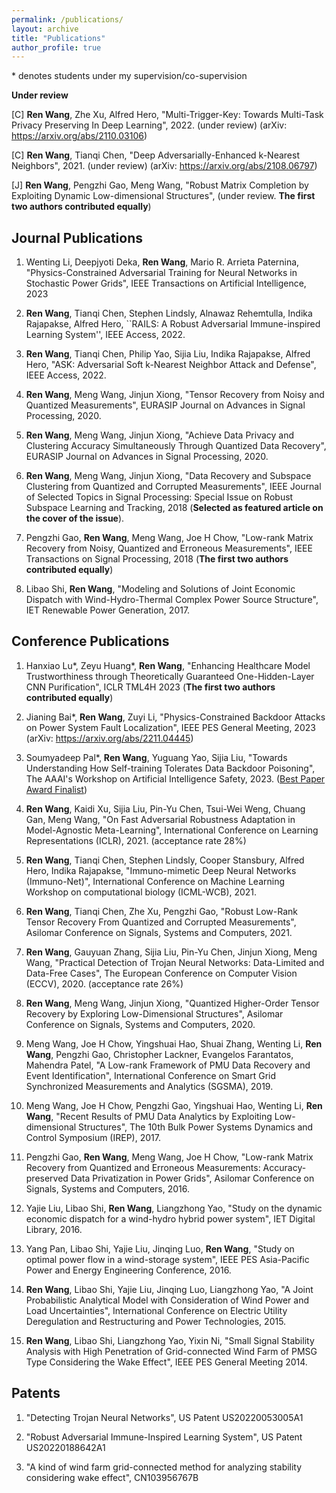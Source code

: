 ```yaml
---
permalink: /publications/
layout: archive
title: "Publications"
author_profile: true
---
```


\* denotes students under my supervision/co-supervision

**Under review**

[C] **Ren Wang**, Zhe Xu, Alfred Hero, "Multi-Trigger-Key: Towards Multi-Task Privacy Preserving In Deep Learning", 2022. (under review) (arXiv: https://arxiv.org/abs/2110.03106)

[C] **Ren Wang**, Tianqi Chen, "Deep Adversarially-Enhanced k-Nearest Neighbors", 2021. (under review) (arXiv: https://arxiv.org/abs/2108.06797)

[J] **Ren Wang**, Pengzhi Gao, Meng Wang, "Robust Matrix Completion by Exploiting Dynamic Low-dimensional Structures", (under review. **The first two authors contributed equally**)

<!---[J] **Ren Wang**, Yuxuan Li\*, Sijia Liu, "Robust Mode Connectivity-Oriented Adversarial Defense: Enhancing Neural Network Robustness Against Diversified $\ell_p$ Attacks", (arXiv: http://128.84.21.203/pdf/2303.10225) (under review. **The first two authors contributed equally**)--->


**Journal Publications**
------
1. Wenting Li, Deepjyoti Deka, **Ren Wang**, Mario R. Arrieta Paternina, "Physics-Constrained Adversarial Training for Neural Networks in Stochastic Power Grids", IEEE Transactions on Artificial Intelligence, 2023

1. **Ren Wang**, Tianqi Chen, Stephen Lindsly, Alnawaz Rehemtulla, Indika Rajapakse, Alfred Hero, ``RAILS: A Robust Adversarial Immune-inspired Learning System'', IEEE Access, 2022.

1. **Ren Wang**, Tianqi Chen, Philip Yao, Sijia Liu, Indika Rajapakse, Alfred Hero, "ASK: Adversarial Soft k-Nearest Neighbor Attack and Defense", IEEE Access, 2022.

1. **Ren Wang**, Meng Wang, Jinjun Xiong, "Tensor Recovery from Noisy and Quantized Measurements", EURASIP Journal on Advances in Signal Processing, 2020.

1. **Ren Wang**, Meng Wang, Jinjun Xiong, "Achieve Data Privacy and Clustering Accuracy Simultaneously Through Quantized Data Recovery", EURASIP Journal on Advances in Signal Processing, 2020.

1. **Ren Wang**, Meng Wang, Jinjun Xiong, "Data Recovery and Subspace Clustering from Quantized and Corrupted Measurements", IEEE Journal of Selected Topics in Signal Processing: Special Issue on Robust Subspace Learning and Tracking, 2018 (**Selected as featured article on the cover of the issue**).

1. Pengzhi Gao, **Ren Wang**, Meng Wang, Joe H Chow, "Low-rank Matrix Recovery from Noisy, Quantized and Erroneous Measurements", IEEE Transactions on Signal Processing, 2018 (**The first two authors contributed equally**)

1. Libao Shi, **Ren Wang**, "Modeling and Solutions of Joint Economic Dispatch with Wind-Hydro-Thermal Complex Power Source Structure", IET Renewable Power Generation, 2017.


**Conference Publications**
------
<!---1. **Ren Wang**, Yuxuan Li\*, Sijia Liu, "Exploring Diversified Adversarial Robustness in Neural Networks via Robust Mode Connectivity", CVPR 3rdAdvML 2023--->

1. Hanxiao Lu\*, Zeyu Huang\*, **Ren Wang**, "Enhancing Healthcare Model Trustworthiness through Theoretically Guaranteed One-Hidden-Layer CNN Purification", ICLR TML4H 2023  (**The first two authors contributed equally**)

1. Jianing Bai\*, **Ren Wang**, Zuyi Li, "Physics-Constrained Backdoor Attacks on Power System Fault Localization", IEEE PES General Meeting, 2023 (arXiv: https://arxiv.org/abs/2211.04445)

1. Soumyadeep Pal\*, **Ren Wang**, Yuguang Yao, Sijia Liu, "Towards Understanding How Self-training Tolerates Data Backdoor Poisoning", The AAAI's Workshop on Artificial Intelligence Safety, 2023. ([Best Paper Award Finalist](https://safeai.webs.upv.es/index.php/best-paper-award/))

1. **Ren Wang**, Kaidi Xu, Sijia Liu, Pin-Yu Chen, Tsui-Wei Weng, Chuang Gan, Meng Wang, "On Fast Adversarial Robustness Adaptation in Model-Agnostic Meta-Learning", International Conference on Learning Representations (ICLR), 2021. (acceptance rate 28%)

1. **Ren Wang**, Tianqi Chen, Stephen Lindsly, Cooper Stansbury, Alfred Hero, Indika Rajapakse, "Immuno-mimetic Deep Neural Networks (Immuno-Net)", International Conference on Machine Learning Workshop on
computational biology (ICML-WCB), 2021.

1. **Ren Wang**, Tianqi Chen, Zhe Xu, Pengzhi Gao, "Robust Low-Rank Tensor Recovery From Quantized and Corrupted Measurements", Asilomar Conference on Signals, Systems and Computers, 2021.

1. **Ren Wang**, Gauyuan Zhang, Sijia Liu, Pin-Yu Chen, Jinjun Xiong, Meng Wang, "Practical Detection of Trojan Neural Networks: Data-Limited and Data-Free Cases", The European Conference on Computer Vision (ECCV), 2020. (acceptance rate 26%)

1. **Ren Wang**, Meng Wang, Jinjun Xiong, "Quantized Higher-Order Tensor Recovery by Exploring Low-Dimensional Structures", Asilomar Conference on Signals, Systems and Computers, 2020.

1. Meng Wang, Joe H Chow, Yingshuai Hao, Shuai Zhang, Wenting Li, **Ren Wang**, Pengzhi Gao, Christopher Lackner, Evangelos Farantatos, Mahendra Patel, "A Low-rank Framework of PMU Data Recovery and Event Identification", International Conference on Smart Grid Synchronized Measurements and Analytics (SGSMA), 2019.

1. Meng Wang, Joe H Chow, Pengzhi Gao, Yingshuai Hao, Wenting Li, **Ren Wang**, "Recent Results of PMU Data Analytics by Exploiting Low-dimensional Structures", The 10th Bulk Power Systems Dynamics and Control Symposium (IREP), 2017.

1. Pengzhi Gao, **Ren Wang**, Meng Wang, Joe H Chow, "Low-rank Matrix Recovery from Quantized and Erroneous Measurements: Accuracy-preserved Data Privatization in Power Grids", Asilomar Conference on Signals, Systems and Computers, 2016.

1. Yajie Liu, Libao Shi, **Ren Wang**, Liangzhong Yao, "Study on the dynamic economic dispatch for a wind-hydro hybrid power system", IET Digital Library, 2016.

1. Yang Pan, Libao Shi, Yajie Liu, Jinqing Luo, **Ren Wang**, "Study on optimal power flow in a wind-storage system", IEEE PES Asia-Pacific Power and Energy Engineering Conference, 2016.

1. **Ren Wang**, Libao Shi, Yajie Liu, Jinqing Luo, Liangzhong Yao, "A Joint Probabilistic Analytical Model with Consideration of Wind Power and Load Uncertainties", International Conference on Electric Utility Deregulation and Restructuring and Power Technologies, 2015.

1. **Ren Wang**, Libao Shi, Liangzhong Yao, Yixin Ni, "Small Signal Stability Analysis with High Penetration of Grid-connected Wind Farm of PMSG Type Considering the Wake Effect", IEEE PES General Meeting 2014.



**Patents**
------

1. "Detecting Trojan Neural Networks", US Patent US20220053005A1

1. "Robust Adversarial Immune-Inspired Learning System", US Patent US20220188642A1

1. "A kind of wind farm grid-connected method for analyzing stability considering wake effect", CN103956767B


